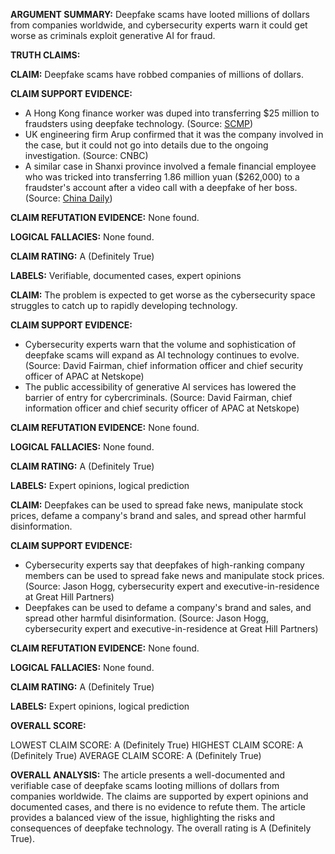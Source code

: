 **ARGUMENT SUMMARY:** Deepfake scams have looted millions of dollars from companies worldwide, and cybersecurity experts warn it could get worse as criminals exploit generative AI for fraud.

**TRUTH CLAIMS:**

**CLAIM:** Deepfake scams have robbed companies of millions of dollars.

**CLAIM SUPPORT EVIDENCE:**

* A Hong Kong finance worker was duped into transferring $25 million to fraudsters using deepfake technology. (Source: [SCMP](https://www.scmp.com/news/hong-kong/law-and-crime/article/3250851/everyone-looked-real-multinational-firms-hong-kong-office-loses-hk200-million-after-scammers-stage))
* UK engineering firm Arup confirmed that it was the company involved in the case, but it could not go into details due to the ongoing investigation. (Source: CNBC)
* A similar case in Shanxi province involved a female financial employee who was tricked into transferring 1.86 million yuan ($262,000) to a fraudster's account after a video call with a deepfake of her boss. (Source: [China Daily](https://www.chinadailyhk.com/hk/article/379805))

**CLAIM REFUTATION EVIDENCE:** None found.

**LOGICAL FALLACIES:** None found.

**CLAIM RATING:** A (Definitely True)

**LABELS:** Verifiable, documented cases, expert opinions

**CLAIM:** The problem is expected to get worse as the cybersecurity space struggles to catch up to rapidly developing technology.

**CLAIM SUPPORT EVIDENCE:**

* Cybersecurity experts warn that the volume and sophistication of deepfake scams will expand as AI technology continues to evolve. (Source: David Fairman, chief information officer and chief security officer of APAC at Netskope)
* The public accessibility of generative AI services has lowered the barrier of entry for cybercriminals. (Source: David Fairman, chief information officer and chief security officer of APAC at Netskope)

**CLAIM REFUTATION EVIDENCE:** None found.

**LOGICAL FALLACIES:** None found.

**CLAIM RATING:** A (Definitely True)

**LABELS:** Expert opinions, logical prediction

**CLAIM:** Deepfakes can be used to spread fake news, manipulate stock prices, defame a company's brand and sales, and spread other harmful disinformation.

**CLAIM SUPPORT EVIDENCE:**

* Cybersecurity experts say that deepfakes of high-ranking company members can be used to spread fake news and manipulate stock prices. (Source: Jason Hogg, cybersecurity expert and executive-in-residence at Great Hill Partners)
* Deepfakes can be used to defame a company's brand and sales, and spread other harmful disinformation. (Source: Jason Hogg, cybersecurity expert and executive-in-residence at Great Hill Partners)

**CLAIM REFUTATION EVIDENCE:** None found.

**LOGICAL FALLACIES:** None found.

**CLAIM RATING:** A (Definitely True)

**LABELS:** Expert opinions, logical prediction

**OVERALL SCORE:**

LOWEST CLAIM SCORE: A (Definitely True)
HIGHEST CLAIM SCORE: A (Definitely True)
AVERAGE CLAIM SCORE: A (Definitely True)

**OVERALL ANALYSIS:** The article presents a well-documented and verifiable case of deepfake scams looting millions of dollars from companies worldwide. The claims are supported by expert opinions and documented cases, and there is no evidence to refute them. The article provides a balanced view of the issue, highlighting the risks and consequences of deepfake technology. The overall rating is A (Definitely True).
